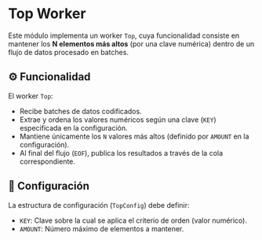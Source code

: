 # Top Worker

Este módulo implementa un worker `Top`, cuya funcionalidad consiste en mantener los **N elementos más altos** (por una clave numérica) dentro de un flujo de datos procesado en batches.

## ⚙️ Funcionalidad

El worker `Top`:

- Recibe batches de datos codificados.
- Extrae y ordena los valores numéricos según una clave (`KEY`) especificada en la configuración.
- Mantiene únicamente los `N` valores más altos (definido por `AMOUNT` en la configuración).
- Al final del flujo (`EOF`), publica los resultados a través de la cola correspondiente.

## 🔐 Configuración

La estructura de configuración (`TopConfig`) debe definir:

- `KEY`: Clave sobre la cual se aplica el criterio de orden (valor numérico).
- `AMOUNT`: Número máximo de elementos a mantener.


